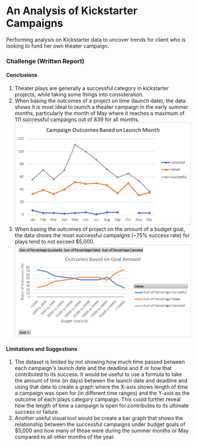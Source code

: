 # An Analysis of Kickstarter Campaigns
Performing analysis on Kickstarter data to uncover trends for client who is looking to fund her own theater campaign.
### Challenge (Written Report)
#### Conclusions
1. Theater plays are generally a successful category in kickstarter projects, while taking some things into consideration.
2. When basing the outcomes of a project on time (launch date), the data shows it is most ideal to launch a theater campaign in the early summer months, particularly the month of May where it reaches a maximum of 111 successful campaigns out of 839 for all months.![Outcomes_LaunchDate](https://github.com/elenaguilarv/kickstarter-analysis/blob/master/Outcomes_LaunchDate.png)
3. When basing the outcomes of project on the amount of a budget goal, the data shows the most successful campaigns (~75% success rate) for plays tend to not exceed $5,000.![Outcomes_GoalAmount](https://github.com/elenaguilarv/kickstarter-analysis/blob/master/Outcomes_GoalAmount.png)
#### Limitations and Suggestions
1. The dataset is limited by not showing how much time passed between each campaign's launch date and the deadline and if or how that contributed to its success. It would be useful to use a formula to take the amount of time (in days) between the launch date and deadline and using that data to create a graph where the X-axis shows length of time a campaign was open for (in different time ranges) and the Y-axis as the outcome of each plays category campaign. This could further reveal how the length of time a campaign is open for contributes to its ultimate success or failure.  
2. Another useful visual tool would be create a bar graph that shows the relationship between the successful campaigns under budget goals of $5,000 and how many of those were during the summer months or May compared to all other months of the year.  
